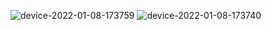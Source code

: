 ![device-2022-01-08-173759](https://user-images.githubusercontent.com/62395780/148667219-47941d32-fc3c-4b7e-a93d-c610192425ad.png)
![device-2022-01-08-173740](https://user-images.githubusercontent.com/62395780/148667201-954b6830-923e-465a-a578-b8ec4ed6e793.png)
